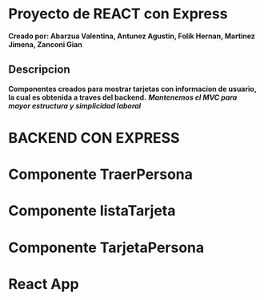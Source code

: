 # Proyecto de REACT con Express
**Creado por: Abarzua Valentina, Antunez Agustin, Folik Hernan, Martinez Jimena, Zanconi Gian**

## Descripcion
**Componentes creados para mostrar tarjetas con informacion de usuario, la cual es obtenida a traves del backend.**
***Mantenemos el MVC para mayor estructura y simplicidad laboral***


# BACKEND CON EXPRESS


# Componente TraerPersona


# Componente listaTarjeta


# Componente  TarjetaPersona


# React App